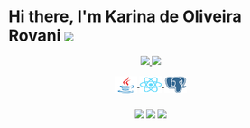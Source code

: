 # Hi there, I'm Karina de Oliveira Rovani <img src="https://raw.githubusercontent.com/iampavangandhi/iampavangandhi/master/gifs/Hi.gif" width="30px"></h2>

<div align="center">
  <a href="https://github.com/KarinaRovani">
  <img height="180em" src="https://github-readme-stats.vercel.app/api?username=KarinaRovani&show_icons=true&theme=dracula&include_all_commits=true&count_private=true"/>
  <img height="180em" src="https://github-readme-stats.vercel.app/api/top-langs/?username=KarinaRovani&layout=compact&langs_count=7&theme=dracula"/>
</div>
<div  align="center" style="display: inline_block"><br>
  <img align="center" alt="Js" height="30" width="40" src="https://raw.githubusercontent.com/devicons/devicon/master/icons/java/java-original.svg">
  <img align="center" alt="React" height="30" width="40" src="https://raw.githubusercontent.com/devicons/devicon/master/icons/react/react-original.svg">
  <img align="center" alt="React" height="30" width="40" src="https://raw.githubusercontent.com/devicons/devicon/master/icons/postgresql/postgresql-plain.svg">
</div>
  
  ##
 
<div align="center"> 
  <a href="https://instagram.com/KarinaRovani" target="_blank"><img src="https://img.shields.io/badge/-Instagram-%23E4405F?style=for-the-badge&logo=instagram&logoColor=white" target="_blank"></a>
  <a href = "mailto:kkarinarovani@gmail.com"><img src="https://img.shields.io/badge/-Gmail-%23333?style=for-the-badge&logo=gmail&logoColor=white" target="_blank"></a>
  <a href="https://www.linkedin.com/in/karina-de-oliveira-rovani-a6351699/" target="_blank"><img src="https://img.shields.io/badge/-LinkedIn-%230077B5?style=for-the-badge&logo=linkedin&logoColor=white" target="_blank"></a> 
</div>

  
  

